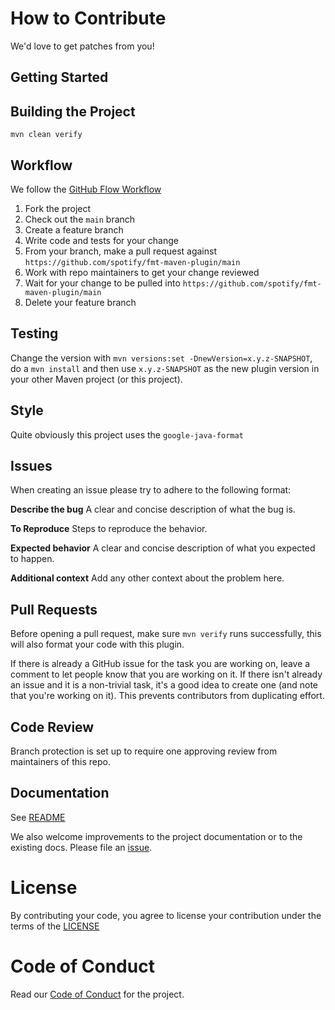 # How to Contribute

We'd love to get patches from you!

## Getting Started

## Building the Project

`mvn clean verify`

## Workflow

We follow the [GitHub Flow Workflow](https://guides.github.com/introduction/flow/)

1.  Fork the project 
1.  Check out the `main` branch 
1.  Create a feature branch
1.  Write code and tests for your change 
1.  From your branch, make a pull request against `https://github.com/spotify/fmt-maven-plugin/main` 
1.  Work with repo maintainers to get your change reviewed 
1.  Wait for your change to be pulled into `https://github.com/spotify/fmt-maven-plugin/main`
1.  Delete your feature branch

## Testing

Change the version with `mvn versions:set -DnewVersion=x.y.z-SNAPSHOT`, do a `mvn install` and then use `x.y.z-SNAPSHOT` as the new plugin version in your other Maven project (or this project).

## Style

Quite obviously this project uses the `google-java-format`

## Issues

When creating an issue please try to adhere to the following format:

**Describe the bug**
A clear and concise description of what the bug is.

**To Reproduce**
Steps to reproduce the behavior.

**Expected behavior**
A clear and concise description of what you expected to happen.

**Additional context**
Add any other context about the problem here.


## Pull Requests

Before opening a pull request, make sure `mvn verify`  runs successfully, this will also format your code with this plugin.

If there is already a GitHub issue for the task you are working on, leave a comment to let people know that you are working on it. If there isn't already an issue and it is a non-trivial task, it's a good idea to create one (and note that you're working on it). This prevents contributors from duplicating effort.

## Code Review

Branch protection is set up to require one approving review from maintainers of this repo. 

## Documentation

See [README](README.md)

We also welcome improvements to the project documentation or to the existing
docs. Please file an [issue](https://github.com/spotify/fmt-maven-plugin/issues/New).

# License 

By contributing your code, you agree to license your contribution under the 
terms of the [LICENSE](LICENSE)

# Code of Conduct

Read our [Code of Conduct](CODE_OF_CONDUCT.md) for the project.
